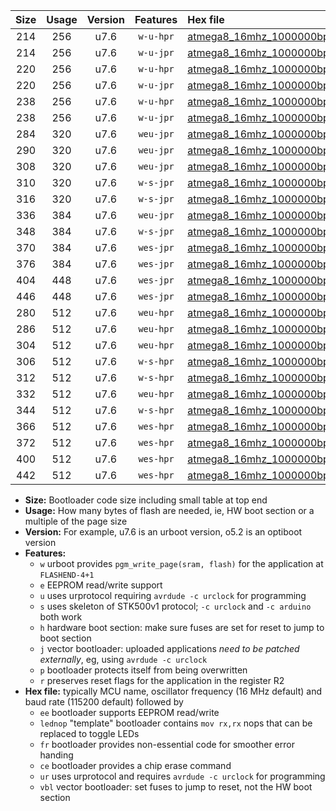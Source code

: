 |Size|Usage|Version|Features|Hex file|
|:-:|:-:|:-:|:-:|:--|
|214|256|u7.6|`w-u-hpr`|[atmega8_16mhz_1000000bps_ur.hex](https://raw.githubusercontent.com/stefanrueger/urboot/main/bootloaders/atmega8/fcpu_16mhz/1000000_bps/atmega8_16mhz_1000000bps_ur.hex)|
|214|256|u7.6|`w-u-jpr`|[atmega8_16mhz_1000000bps_ur_vbl.hex](https://raw.githubusercontent.com/stefanrueger/urboot/main/bootloaders/atmega8/fcpu_16mhz/1000000_bps/atmega8_16mhz_1000000bps_ur_vbl.hex)|
|220|256|u7.6|`w-u-hpr`|[atmega8_16mhz_1000000bps_lednop_ur.hex](https://raw.githubusercontent.com/stefanrueger/urboot/main/bootloaders/atmega8/fcpu_16mhz/1000000_bps/atmega8_16mhz_1000000bps_lednop_ur.hex)|
|220|256|u7.6|`w-u-jpr`|[atmega8_16mhz_1000000bps_lednop_ur_vbl.hex](https://raw.githubusercontent.com/stefanrueger/urboot/main/bootloaders/atmega8/fcpu_16mhz/1000000_bps/atmega8_16mhz_1000000bps_lednop_ur_vbl.hex)|
|238|256|u7.6|`w-u-hpr`|[atmega8_16mhz_1000000bps_lednop_fr_ur.hex](https://raw.githubusercontent.com/stefanrueger/urboot/main/bootloaders/atmega8/fcpu_16mhz/1000000_bps/atmega8_16mhz_1000000bps_lednop_fr_ur.hex)|
|238|256|u7.6|`w-u-jpr`|[atmega8_16mhz_1000000bps_lednop_fr_ur_vbl.hex](https://raw.githubusercontent.com/stefanrueger/urboot/main/bootloaders/atmega8/fcpu_16mhz/1000000_bps/atmega8_16mhz_1000000bps_lednop_fr_ur_vbl.hex)|
|284|320|u7.6|`weu-jpr`|[atmega8_16mhz_1000000bps_ee_ur_vbl.hex](https://raw.githubusercontent.com/stefanrueger/urboot/main/bootloaders/atmega8/fcpu_16mhz/1000000_bps/atmega8_16mhz_1000000bps_ee_ur_vbl.hex)|
|290|320|u7.6|`weu-jpr`|[atmega8_16mhz_1000000bps_ee_lednop_ur_vbl.hex](https://raw.githubusercontent.com/stefanrueger/urboot/main/bootloaders/atmega8/fcpu_16mhz/1000000_bps/atmega8_16mhz_1000000bps_ee_lednop_ur_vbl.hex)|
|308|320|u7.6|`weu-jpr`|[atmega8_16mhz_1000000bps_ee_lednop_fr_ur_vbl.hex](https://raw.githubusercontent.com/stefanrueger/urboot/main/bootloaders/atmega8/fcpu_16mhz/1000000_bps/atmega8_16mhz_1000000bps_ee_lednop_fr_ur_vbl.hex)|
|310|320|u7.6|`w-s-jpr`|[atmega8_16mhz_1000000bps_vbl.hex](https://raw.githubusercontent.com/stefanrueger/urboot/main/bootloaders/atmega8/fcpu_16mhz/1000000_bps/atmega8_16mhz_1000000bps_vbl.hex)|
|316|320|u7.6|`w-s-jpr`|[atmega8_16mhz_1000000bps_lednop_vbl.hex](https://raw.githubusercontent.com/stefanrueger/urboot/main/bootloaders/atmega8/fcpu_16mhz/1000000_bps/atmega8_16mhz_1000000bps_lednop_vbl.hex)|
|336|384|u7.6|`weu-jpr`|[atmega8_16mhz_1000000bps_ee_lednop_fr_ce_ur_vbl.hex](https://raw.githubusercontent.com/stefanrueger/urboot/main/bootloaders/atmega8/fcpu_16mhz/1000000_bps/atmega8_16mhz_1000000bps_ee_lednop_fr_ce_ur_vbl.hex)|
|348|384|u7.6|`w-s-jpr`|[atmega8_16mhz_1000000bps_lednop_fr_vbl.hex](https://raw.githubusercontent.com/stefanrueger/urboot/main/bootloaders/atmega8/fcpu_16mhz/1000000_bps/atmega8_16mhz_1000000bps_lednop_fr_vbl.hex)|
|370|384|u7.6|`wes-jpr`|[atmega8_16mhz_1000000bps_ee_vbl.hex](https://raw.githubusercontent.com/stefanrueger/urboot/main/bootloaders/atmega8/fcpu_16mhz/1000000_bps/atmega8_16mhz_1000000bps_ee_vbl.hex)|
|376|384|u7.6|`wes-jpr`|[atmega8_16mhz_1000000bps_ee_lednop_vbl.hex](https://raw.githubusercontent.com/stefanrueger/urboot/main/bootloaders/atmega8/fcpu_16mhz/1000000_bps/atmega8_16mhz_1000000bps_ee_lednop_vbl.hex)|
|404|448|u7.6|`wes-jpr`|[atmega8_16mhz_1000000bps_ee_lednop_fr_vbl.hex](https://raw.githubusercontent.com/stefanrueger/urboot/main/bootloaders/atmega8/fcpu_16mhz/1000000_bps/atmega8_16mhz_1000000bps_ee_lednop_fr_vbl.hex)|
|446|448|u7.6|`wes-jpr`|[atmega8_16mhz_1000000bps_ee_lednop_fr_ce_vbl.hex](https://raw.githubusercontent.com/stefanrueger/urboot/main/bootloaders/atmega8/fcpu_16mhz/1000000_bps/atmega8_16mhz_1000000bps_ee_lednop_fr_ce_vbl.hex)|
|280|512|u7.6|`weu-hpr`|[atmega8_16mhz_1000000bps_ee_ur.hex](https://raw.githubusercontent.com/stefanrueger/urboot/main/bootloaders/atmega8/fcpu_16mhz/1000000_bps/atmega8_16mhz_1000000bps_ee_ur.hex)|
|286|512|u7.6|`weu-hpr`|[atmega8_16mhz_1000000bps_ee_lednop_ur.hex](https://raw.githubusercontent.com/stefanrueger/urboot/main/bootloaders/atmega8/fcpu_16mhz/1000000_bps/atmega8_16mhz_1000000bps_ee_lednop_ur.hex)|
|304|512|u7.6|`weu-hpr`|[atmega8_16mhz_1000000bps_ee_lednop_fr_ur.hex](https://raw.githubusercontent.com/stefanrueger/urboot/main/bootloaders/atmega8/fcpu_16mhz/1000000_bps/atmega8_16mhz_1000000bps_ee_lednop_fr_ur.hex)|
|306|512|u7.6|`w-s-hpr`|[atmega8_16mhz_1000000bps.hex](https://raw.githubusercontent.com/stefanrueger/urboot/main/bootloaders/atmega8/fcpu_16mhz/1000000_bps/atmega8_16mhz_1000000bps.hex)|
|312|512|u7.6|`w-s-hpr`|[atmega8_16mhz_1000000bps_lednop.hex](https://raw.githubusercontent.com/stefanrueger/urboot/main/bootloaders/atmega8/fcpu_16mhz/1000000_bps/atmega8_16mhz_1000000bps_lednop.hex)|
|332|512|u7.6|`weu-hpr`|[atmega8_16mhz_1000000bps_ee_lednop_fr_ce_ur.hex](https://raw.githubusercontent.com/stefanrueger/urboot/main/bootloaders/atmega8/fcpu_16mhz/1000000_bps/atmega8_16mhz_1000000bps_ee_lednop_fr_ce_ur.hex)|
|344|512|u7.6|`w-s-hpr`|[atmega8_16mhz_1000000bps_lednop_fr.hex](https://raw.githubusercontent.com/stefanrueger/urboot/main/bootloaders/atmega8/fcpu_16mhz/1000000_bps/atmega8_16mhz_1000000bps_lednop_fr.hex)|
|366|512|u7.6|`wes-hpr`|[atmega8_16mhz_1000000bps_ee.hex](https://raw.githubusercontent.com/stefanrueger/urboot/main/bootloaders/atmega8/fcpu_16mhz/1000000_bps/atmega8_16mhz_1000000bps_ee.hex)|
|372|512|u7.6|`wes-hpr`|[atmega8_16mhz_1000000bps_ee_lednop.hex](https://raw.githubusercontent.com/stefanrueger/urboot/main/bootloaders/atmega8/fcpu_16mhz/1000000_bps/atmega8_16mhz_1000000bps_ee_lednop.hex)|
|400|512|u7.6|`wes-hpr`|[atmega8_16mhz_1000000bps_ee_lednop_fr.hex](https://raw.githubusercontent.com/stefanrueger/urboot/main/bootloaders/atmega8/fcpu_16mhz/1000000_bps/atmega8_16mhz_1000000bps_ee_lednop_fr.hex)|
|442|512|u7.6|`wes-hpr`|[atmega8_16mhz_1000000bps_ee_lednop_fr_ce.hex](https://raw.githubusercontent.com/stefanrueger/urboot/main/bootloaders/atmega8/fcpu_16mhz/1000000_bps/atmega8_16mhz_1000000bps_ee_lednop_fr_ce.hex)|

- **Size:** Bootloader code size including small table at top end
- **Usage:** How many bytes of flash are needed, ie, HW boot section or a multiple of the page size
- **Version:** For example, u7.6 is an urboot version, o5.2 is an optiboot version
- **Features:**
  + `w` urboot provides `pgm_write_page(sram, flash)` for the application at `FLASHEND-4+1`
  + `e` EEPROM read/write support
  + `u` uses urprotocol requiring `avrdude -c urclock` for programming
  + `s` uses skeleton of STK500v1 protocol; `-c urclock` and `-c arduino` both work
  + `h` hardware boot section: make sure fuses are set for reset to jump to boot section
  + `j` vector bootloader: uploaded applications *need to be patched externally*, eg, using `avrdude -c urclock`
  + `p` bootloader protects itself from being overwritten
  + `r` preserves reset flags for the application in the register R2
- **Hex file:** typically MCU name, oscillator frequency (16 MHz default) and baud rate (115200 default) followed by
  + `ee` bootloader supports EEPROM read/write
  + `lednop` "template" bootloader contains `mov rx,rx` nops that can be replaced to toggle LEDs
  + `fr` bootloader provides non-essential code for smoother error handing
  + `ce` bootloader provides a chip erase command
  + `ur` uses urprotocol and requires `avrdude -c urclock` for programming
  + `vbl` vector bootloader: set fuses to jump to reset, not the HW boot section
